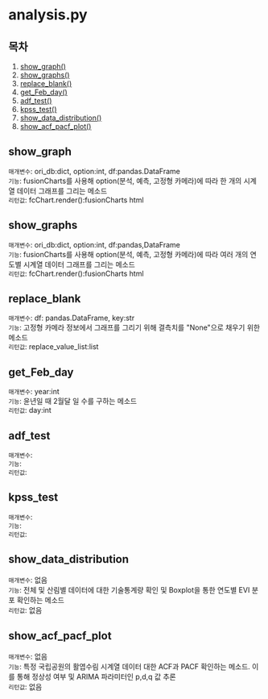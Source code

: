 # analysis.py

## 목차

1. [show_graph()](#show_graph)
2. [show_graphs()](#show_graphs)
3. [replace_blank()](#replace_blank)
4. [get_Feb_day()](#get_Feb_day)
5. [adf_test()](#adf_test)
6. [kpss_test()](#kpss_test)
7. [show_data_distribution()](#show_data_distribution)
8. [show_acf_pacf_plot()](#show_acf_pacf_plot)

## show_graph

`매개변수`: ori_db:dict, option:int, df:pandas.DataFrame   
`기능`: fusionCharts를 사용해 option(분석, 예측, 고정형 카메라)에 따라 한 개의 시계열 데이터 그래프를 그리는 메소드   
`리턴값`: fcChart.render():fusionCharts html   

## show_graphs

`매개변수`: ori_db:dict, option:int, df:pandas,DataFrame    
`기능`: fusionCharts를 사용해 option(분석, 예측, 고정형 카메라)에 따라 여러 개의 연도별 시계열 데이터 그래프를 그리는 메소드    
`리턴값`: fcChart.render():fusionCharts html   

## replace_blank

`매개변수`: df: pandas.DataFrame, key:str   
`기능`: 고정형 카메라 정보에서 그래프를 그리기 위해 결측치를 "None"으로 채우기 위한 메소드   
`리턴값`: replace_value_list:list   

## get_Feb_day

`매개변수`: year:int   
`기능`: 윤년일 때 2월달 일 수를 구하는 메소드   
`리턴값`: day:int   

## adf_test

`매개변수`:   
`기능`:   
`리턴값`:   

## kpss_test

`매개변수`:   
`기능`:   
`리턴값`:   

## show_data_distribution

`매개변수`: 없음     
`기능`: 전체 및 산림별 데이터에 대한 기술통계량 확인 및 Boxplot을 통한 연도별 EVI 분포 확인하는 메소드  
`리턴값`: 없음  

## show_acf_pacf_plot

`매개변수`: 없음   
`기능`: 특정 국립공원의 활엽수림 시계열 데이터 대한 ACF과 PACF 확인하는 메소드. 이를 통해 정상성 여부 및 ARIMA 파라미터인 p,d,q 값 추론   
`리턴값`: 없음  
